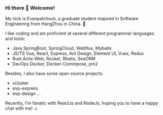 ### Hi there 👋 Welcome!

My nick is Evanpatchouli, a graduate student majored in Software Engineering from HangZhou in China. 💎

I like coding and am proficient at several different programmar languages and tools: 
- Java SpringBoot, SpringCloud, Webflux, Mybatis
- JS/TS Vue, React, Express, Ant Design, Element UI, Vuex, Redux
- Rust Actix-Web, Rocket, Rbatis, SeaORM
- DevOps Docker, Docker-Commpose, pm2

Besides, I also have some open source projects:
- vcluster
- evp-express
- evp-design
...

Recently, I'm fanatic with ReactJs and NodeJs, hoping you to have a happy chat with me! ☺
